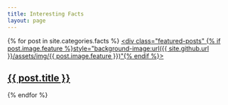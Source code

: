 ```yaml
---
title: Interesting Facts
layout: page
---
```


{% for post in site.categories.facts %}
  <a href="{{ site.github.url }}{{ post.url }}">
    <div class="featured-posts" {% if post.image.feature %}style="background-image:url({{ site.github.url }}/assets/img/{{ post.image.feature }})"{% endif %}>
      <h2><span>{{ post.title }}</span></h2>
    </div>
  </a>
{% endfor %}
